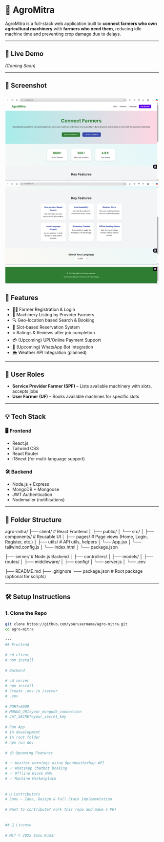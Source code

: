 # 🌾 AgroMitra

AgroMitra is a full-stack web application built to **connect farmers who own agricultural machinery** with **farmers who need them**, reducing idle machine time and preventing crop damage due to delays.

---

## 🔗 Live Demo
*(Coming Soon)*

---

## 📸 Screenshot

![AgroMitra Screenshot](AgroMitraHero.png)
![AgroMitra Screenshot](AgroMitraFeature.png)
![AgroMitra Screenshot](AgroMitraFooter.png)
---

## 🚀 Features

- 👨‍🌾 Farmer Registration & Login
- 🚜 Machinery Listing by Provider Farmers
- 🔍 Geo-location based Search & Booking
- 📅 Slot-based Reservation System
- ⭐ Ratings & Reviews after job completion
- 💳 (Upcoming) UPI/Online Payment Support
- 📲 (Upcoming) WhatsApp Bot Integration
- 🌦️ Weather API Integration (planned)

---

## 👥 User Roles

- **Service Provider Farmer (SPF)** – Lists available machinery with slots, accepts jobs
- **User Farmer (UF)** – Books available machines for specific slots

---

## 💡 Tech Stack

### 🖥 Frontend
- React.js
- Tailwind CSS
- React Router
- i18next (for multi-language support)

### 🛠 Backend
- Node.js + Express
- MongoDB + Mongoose
- JWT Authentication
- Nodemailer (notifications)

---

## 📁 Folder Structure
agro-mitra/
├── client/                  # React Frontend
│   ├── public/
│   └── src/
│       ├── components/      # Reusable UI
│       ├── pages/           # Page views (Home, Login, Register, etc.)
│       ├── utils/           # API utils, helpers
│       └── App.jsx
│   └── tailwind.config.js
│   └── index.html
│   └── package.json

├── server/                  # Node.js Backend
│   ├── controllers/
│   ├── models/
│   ├── routes/
│   ├── middleware/
│   ├── config/
│   └── server.js
│   └── .env

├── README.md
├── .gitignore
└── package.json            # Root package (optional for scripts)



---

## 🛠 Setup Instructions

### 1. Clone the Repo

```bash
git clone https://github.com/yourusername/agro-mitra.git
cd agro-mitra

---
## Frontend

# cd client
# npm install

# Backend

# cd server
# npm install
# Create .env in /server
# .env

# PORT=5000
# MONGO_URI=your_mongodb_connection
# JWT_SECRET=your_secret_key

# Run App
# In development
# In root folder
# npm run dev

# 📦 Upcoming Features

# ✅ Weather warnings using OpenWeatherMap API
# ✅ WhatsApp chatbot booking
# ✅ Offline Kiosk PWA
# ✅ Machine Marketplace


# 🙌 Contributors
# Sonu – Idea, Design & Full Stack Implementation

# Want to contribute? Fork this repo and make a PR!


## 📜 License

# MIT © 2025 Sonu Kumar
